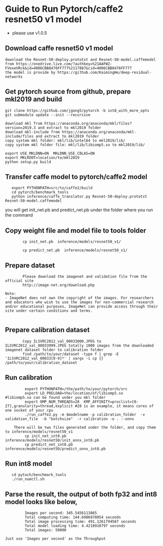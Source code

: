 # Guide to Run Pytorch/caffe2 resnet50 v1 model 

- please use v1.0.5

## Download caffe resnet50 v1 model

```
download the Resnet-50-deploy.prototxt and Resnet-50-model.caffemodel from https://onedrive.live.com/?authkey=%21AAFW2-FVoxeVRck&id=4006CBB8476FF777%2117887&cid=4006CBB8476FF777
the model is provide by https://github.com/KaimingHe/deep-residual-networks
```


## Get pytorch source from github, prepare mkl2019 and build

```
git clone https://github.com/jgong5/pytorch -b int8_with_more_opts
git submodule update --init --recursive
```

```
download mkl from https://anaconda.org/anaconda/mkl/files?version=2019.3 and extract to mkl2019 folder
download mkl-include from https://anaconda.org/anaconda/mkl-include/files and extract to mkl2019 folder
copy system mkl folder: mkl/lib/intel64 to mkl2019/lib/
copy system mkl folder file: mkl/lib/libiomp5.so to mkl2019/lib/
```

```
export USE_MKLDNN=ON  MKLDNN_USE_CBLAS=ON
export MKLROOT=location/to/mkl2019
python setup.py build
```

## Transfer caffe model to pytorch/caffe2 model


```
   export PYTHONPATH=src/to/caffe2/build
   cd pytorch/benchmark_tools
   python inference/caffe_translator.py Resnet-50-deploy.prototxt Resnet-50-model.caffemodel

```
   you will get init_net.pb and predict_net.pb under the folder where you run the command

## Copy weight file and model file to tools folder

```
        cp init_net.pb  inference/models/resnet50_v1/

        cp predict_net.pb  inference/models/resnet50_v1/
```

## Prepare dataset

```
        Please download the imagenet and validation file from the official site
        http://image-net.org/download.php
        
Note:
- ImageNet does not own the copyright of the images. For researchers and educators who wish to use the images for non-commercial research and/or educational purposes, ImageNet can provide access through their site under certain conditions and terms. 
                
```

## Prepare calibration dataset

```
        Copy ILSVRC2012_val_00033000.JPEG to ILSVRC2012_val_00033999.JPEG totally 1000 images from the downloaded imagenet dataset folder to calibration folder
        find /path/to/your/dataset -type f | grep -E 'ILSVRC2012_val_00033[0-9]*' | xargs -i cp {} /path/to/your/calibration_dataset
```

## Run calibration

```
         export PYTHONPATH=/the/path/to/your/pytorch/src
         export LD_PRELOAD=the/location/of/libiomp5.so      #libiomp5.so can be found under you mkl folder
         export OMP_NUM_THREADS=28  KMP_AFFINITY=proclist=[0-27],granularity=thread,explicit #28 is an example, it means cores of one socket of your cpu
         ./run_caffe2.py -m $modelname -p calibration_folder  -v validation_file  -b "batchsize"  -r calibration -o . --onnx

    There will be two files generated under the folder, and copy them to inference/models/resnet50_v1
         cp init_net_int8.pb inference/models/resnet50/init_onnx_int8.pb
         cp predict_net_int8.pb inference/models/resnet50/predict_onnx_int8.pb

```


## Run int8 model

```
   cd pytoch/benchmark_tools
   ./run_numctl.sh
```




## Parse the result, the output of both fp32 and int8 model looks like below,

```
         Images per second: 345.5456113865
         Total computing time: 144.6986978054 seconds
         Total image processing time: 491.1261794567 seconds
         Total model loading time: 4.4210910797 seconds
         Total images: 50000

```
    Just use 'Images per second' as the Throughput
    
